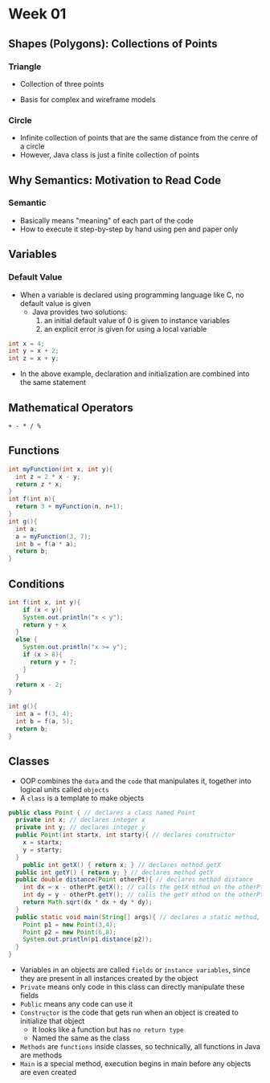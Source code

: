 # Week 01

## Shapes (Polygons): Collections of Points

### Triangle

- Collection of three points

- Basis for complex and wireframe models

### Circle

- Infinite collection of points that are the same distance from the cenre of a circle
- However, Java class is just a finite collection of points

## Why Semantics: Motivation to Read Code

### Semantic

- Basically means "meaning" of each part of the code
- How to execute it step-by-step by hand using pen and paper only

## Variables

### Default Value

- When a variable is declared using programming language like C, no default value is given
	- Java provides two solutions:
		1. an initial default value of 0 is given to instance variables
		2. an explicit error is given for using a local variable

```java
int x = 4;
int y = x + 2;
int z = x + y;
```

- In the above example, declaration and initialization are combined into the same statement

## Mathematical Operators

`+ - * / %`

## Functions

```java
int myFunction(int x, int y){
  int z = 2 * x - y;
  return z * x;
}
int f(int n){
  return 3 + myFunction(n, n+1);
}
int g(){
  int a;
  a = myFunction(3, 7);
  int b = f(a * a);
  return b;
}
```

## Conditions

```java
int f(int x, int y){
	if (x < y){
    System.out.println("x < y");
    return y + x
  }
  else {
    System.out.println("x >= y");
    if (x > 8){
      return y + 7;
    }
  }
  return x - 2;
}

int g(){
  int a = f(3, 4);
  int b = f(a, 5);
  return b;
}
```

## Classes

- OOP combines the `data` and the `code` that manipulates it, together into logical units called `objects`
-  A `class` is a template to make objects

```java
public class Point { // declares a class named Point
  private int x; // declares integer x
  private int y; // declares integer y
  public Point(int startx, int starty){ // declares constructor
    x = startx;
    y = starty;
  }
 	public int getX() { return x; } // declares method getX
  public int getY() { return y; } // declares method getY
  public double distance(Point otherPt){ // declares method distance
    int dx = x - otherPt.getX(); // calls the getX mthod on the otherPt object
    int dy = y - otherPt.getY(); // calls the getY mthod on the otherPt object
    return Math.sqrt(dx * dx + dy * dy);
  }
  public static void main(String[] args){ // declares a static method, main
    Point p1 = new Point(3,4);
    Point p2 = new Point(6,8);
    System.out.println(p1.distance(p2));
  }
}
```

- Variables in an objects are called `fields` or `instance variables`, since they are present in all instances created by the object
- `Private` means only code in this class can directly manipulate these fields
- `Public` means any code can use it
- `Constructor` is the code that gets run when an object is created to initialize that object
	- It looks like a function but has `no return type`
	- Named the same as the class
- `Methods` are `functions` inside classes, so technically, all functions in Java are methods
- `Main` is a special method, execution begins in main before any objects are even created

